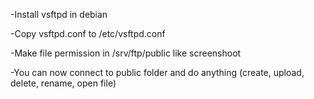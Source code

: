 -Install vsftpd in debian

-Copy vsftpd.conf to /etc/vsftpd.conf

-Make file permission in /srv/ftp/public like screenshoot

-You can now connect to public folder and do anything (create, upload, delete, rename, open file)
